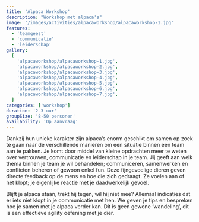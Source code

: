 ```yaml
---
title: 'Alpaca Workshop'
description: "Workshop met alpaca's"
image: '/images/activities/alpacaworkshop/alpacaworkshop-1.jpg'
features:
  - 'teamgeest'
  - 'communicatie'
  - 'leiderschap'
gallery:
  [
    'alpacaworkshop/alpacaworkshop-1.jpg',
    'alpacaworkshop/alpacaworkshop-2.jpg',
    'alpacaworkshop/alpacaworkshop-3.jpg',
    'alpacaworkshop/alpacaworkshop-4.jpg',
    'alpacaworkshop/alpacaworkshop-5.jpg',
    'alpacaworkshop/alpacaworkshop-6.jpg',
    'alpacaworkshop/alpacaworkshop-7.jpg',
  ]
categories: ['workshop']
duration: '2-3 uur'
groupSize: '8-50 personen'
availability: 'Op aanvraag'
---
```


Dankzij hun unieke karakter zijn alpaca’s enorm geschikt om samen op zoek te gaan naar de verschillende manieren om een situatie binnen een team aan te pakken.
Je komt door middel van kleine opdrachten meer te weten over vertrouwen, communicatie en leiderschap in je team. Jij geeft aan welk thema binnen je team je wil behandelen; communiceren, samenwerken en conflicten beheren of gewoon enkel fun. Deze fijngevoelige dieren geven directe feedback op de mens en hoe die zich gedraagt. Ze voelen aan of het klopt; je eigenlijke reactie met je daadwerkelijk gevoel.

Blijft je alpaca staan, trekt hij tegen, wil hij niet mee? Allemaal indicaties dat er iets niet klopt in je communicatie met hen. We geven je tips en bespreken hoe je samen met je alpaca verder kan. Dit is geen gewone ‘wandeling’, dit is een effectieve agility oefening met je dier.
